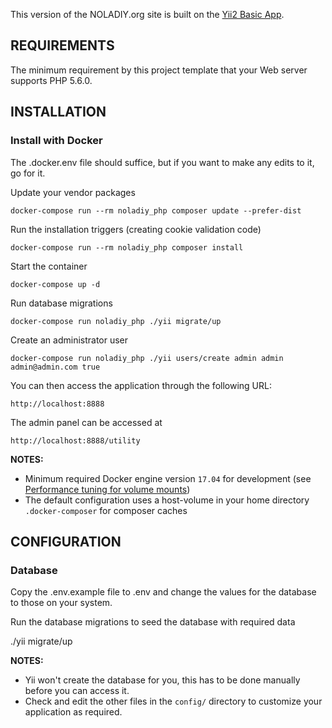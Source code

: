 This version of the NOLADIY.org site is built on the [Yii2 Basic App](https://packagist.org/packages/yiisoft/yii2-app-basic).


REQUIREMENTS
------------

The minimum requirement by this project template that your Web server supports PHP 5.6.0.


INSTALLATION
------------

### Install with Docker

The .docker.env file should suffice, but if you want to make any edits to it, go for it.

Update your vendor packages

    docker-compose run --rm noladiy_php composer update --prefer-dist
    
Run the installation triggers (creating cookie validation code)

    docker-compose run --rm noladiy_php composer install    
    
Start the container

    docker-compose up -d

Run database migrations

    docker-compose run noladiy_php ./yii migrate/up

Create an administrator user

    docker-compose run noladiy_php ./yii users/create admin admin admin@admin.com true
    
You can then access the application through the following URL:

    http://localhost:8888

The admin panel can be accessed at 

    http://localhost:8888/utility

**NOTES:** 
- Minimum required Docker engine version `17.04` for development (see [Performance tuning for volume mounts](https://docs.docker.com/docker-for-mac/osxfs-caching/))
- The default configuration uses a host-volume in your home directory `.docker-composer` for composer caches


CONFIGURATION
-------------

### Database

Copy the .env.example file to .env and change the values for the database to those on your system.

Run the database migrations to seed the database with required data

  ./yii migrate/up

**NOTES:**
- Yii won't create the database for you, this has to be done manually before you can access it.
- Check and edit the other files in the `config/` directory to customize your application as required.


